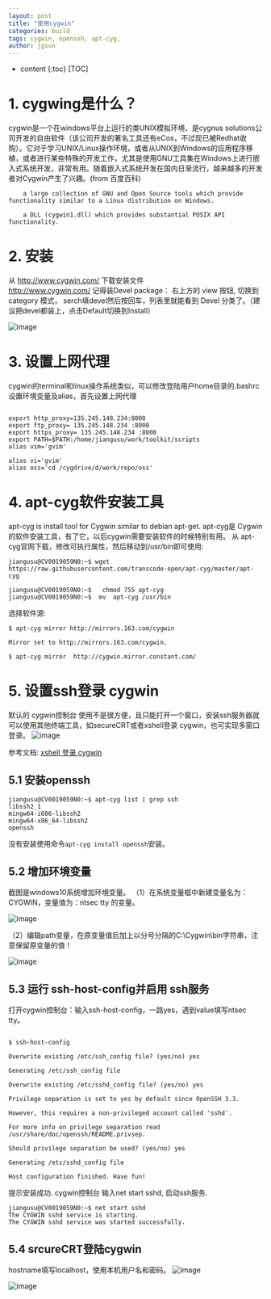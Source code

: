 ```yaml
---
layout: post
title: "使用cygwin"
categories: build
tags: cygwin, openssh, apt-cyg, 
author: jgsun
---
```


* content
{:toc}
[TOC]
# 1. cygwing是什么？
cygwin是一个在windows平台上运行的类UNIX模拟环境，是cygnus solutions公司开发的自由软件（该公司开发的著名工具还有eCos，不过现已被Redhat收购）。它对于学习UNIX/Linux操作环境，或者从UNIX到Windows的应用程序移植，或者进行某些特殊的开发工作，尤其是使用GNU工具集在Windows上进行嵌入式系统开发，非常有用。随着嵌入式系统开发在国内日渐流行，越来越多的开发者对Cygwin产生了兴趣。(from 百度百科)














```
    a large collection of GNU and Open Source tools which provide functionality similar to a Linux distribution on Windows.

    a DLL (cygwin1.dll) which provides substantial POSIX API functionality.
```

# 2. 安装
从 http://www.cygwin.com/ 下载安装文件  
http://www.cygwin.com/
记得装Devel package： 右上方的 view 按钮,  切换到 category 模式， serch填devel然后按回车，列表里就能看到 Devel 分类了。（建议把devel都装上，点击Default切换到Install）

![image](/images/posts/build/cygwin-install.png)


# 3. 设置上网代理
cygwin的terminal和linux操作系统类似，可以修改登陆用户home目录的.bashrc设置环境变量及alias，首先设置上网代理
```

export http_proxy=135.245.148.234:8000                 
export ftp_proxy= 135.245.148.234 :8000
export https_proxy= 135.245.148.234 :8000
export PATH=$PATH:/home/jiangusu/work/toolkit/scripts
alias vim='gvim'

alias vi='gvim'
alias oss='cd /cygdrive/d/work/repo/oss'
```

# 4.  apt-cyg软件安装工具
apt-cyg is  install tool for Cygwin similar to debian apt-get.  apt-cyg是 Cygwin的软件安装工具，有了它，以后cygwin需要安装软件的时候特别有用。
从 apt-cyg官网下载，修改可执行属性，然后移动到/usr/bin即可使用:
```
jiangusu@CV0019059N0:~$ wget https://raw.githubusercontent.com/transcode-open/apt-cyg/master/apt-cyg

jiangusu@CV0019059N0:~$   chmod 755 apt-cyg
jiangusu@CV0019059N0:~$  mv  apt-cyg /usr/bin

```
选择软件源:
```
$ apt-cyg mirror http://mirrors.163.com/cygwin

Mirror set to http://mirrors.163.com/cygwin.

$ apt-cyg mirror  http://cygwin.mirror.constant.com/

```
# 5. 设置ssh登录 cygwin

默认的 cygwin控制台 使用不是很方便，且只能打开一个窗口，安装ssh服务器就可以使用其他终端工具，如secureCRT或者xshell登录 cygwin，也可实现多窗口登录。
![image](/images/posts/build/cygwin-console.png)

参考文档: [xshell 登录 cygwin]( https://www.cnblogs.com/yutenghit/archive/2012/07/23/2605483.html )
## 5.1 安装openssh
```
jiangusu@CV0019059N0:~$ apt-cyg list | grep ssh
libssh2_1
mingw64-i686-libssh2
mingw64-x86_64-libssh2
openssh
```
没有安装使用命令`apt-cyg install openssh`安装。
## 5.2  增加环境变量
截图是windows10系统增加环境变量。
（1）在系统变量框中新建变量名为：CYGWIN，变量值为：ntsec tty 的变量。

![image](/images/posts/build/cygwin-sysenv.png)



（2）编辑path变量，在原变量值后加上以分号分隔的C:\Cygwin\bin字符串，注意保留原变量的值！

![image](/images/posts/build/cygwin-sysenv-path.png)




## 5.3 运行 ssh-host-config并启用 ssh服务
打开cygwin控制台：输入ssh-host-config，一路yes，遇到value填写ntsec tty。

```

$ ssh-host-config

Overwrite existing /etc/ssh_config file? (yes/no) yes

Generating /etc/ssh_config file

Overwrite existing /etc/sshd_config file? (yes/no) yes

Privilege separation is set to yes by default since OpenSSH 3.3.

However, this requires a non-privileged account called 'sshd'.

For more info on privilege separation read /usr/share/doc/openssh/README.privsep.

Should privilege separation be used? (yes/no) yes

Generating /etc/sshd_config file

Host configuration finished. Have fun!

```
提示安装成功. cygwin控制台 输入net start sshd, 启动ssh服务.

```
jiangusu@CV0019059N0:~$ net start sshd
The CYGWIN sshd service is starting.
The CYGWIN sshd service was started successfully.
```
## 5.4 srcureCRT登陆cygwin
hostname填写localhost，使用本机用户名和密码。
![image](/images/posts/build/cygwin-securecrt-login.png) 

![image](/images/posts/build/cygwin-securecrt-console.png)
